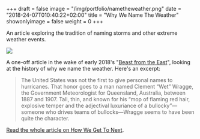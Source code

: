 +++
draft = false
image = "/img/portfolio/nametheweather.png"
date = "2018-24-07T010:40:22+02:00"
title = "Why We Name The Weather"
showonlyimage = false
weight = 0
+++

An article exploring the tradition of naming storms and other extreme weather events.

<!--more-->

![](/img/portfolio/nametheweather.png)

A one-off article in the wake of early 2018's "[Beast from the East]( https://en.wikipedia.org/wiki/2018_United_Kingdom_and_Ireland_cold_wave)", looking at the history of why we name the weather. Here's an excerpt:

> The United States was not the first to give personal names to hurricanes. That honor goes to a man named Clement “Wet” Wragge, the Government Meteorologist for Queensland, Australia, between 1887 and 1907. Tall, thin, and known for his “mop of flaming red hair, explosive temper and the adjectival luxuriance of a bullocky”—someone who drives teams of bullocks—Wragge seems to have been quite the character.

[Read the whole article on How We Get To Next](https://howwegettonext.com/why-we-name-the-weather-e6734b8134c3).